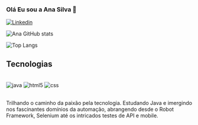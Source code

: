 ### Olá Eu sou a Ana Silva 👋

[![Linkedin](https://img.shields.io/badge/LinkedIn-0077B5?style=for-the-badge&logo=linkedin&logoColor=white)](linkedin.com/in/ana-silva-281478176)


![Ana GitHub stats](https://github-readme-stats.vercel.app/api?username=AnaSilva2909&show_icons=true&theme=synthwave)



![Top Langs](https://github-readme-stats.vercel.app/api/top-langs/?username=AnaSilva2909&layout=compact)


## Tecnologias
<div style="display: inline_block"><br/>
<img  align="center" alt="java" src="https://img.shields.io/badge/Java-ED8B00?style=for-the-badge&logo=openjdk&logoColor=white" />
<img  align="center" alt="html5" src="https://img.shields.io/badge/HTML5-E34F26?style=for-the-badge&logo=html5&logoColor=white "/>
<img  align="center" alt="css" src="https://img.shields.io/badge/CSS3-1572B6?style=for-the-badge&logo=css3&logoColor=white" />
</div><br/>

Trilhando o caminho da paixão pela tecnologia. Estudando Java e imergindo nos fascinantes domínios da automação, abrangendo desde o Robot Framework, Selenium até os intricados testes de API e mobile. 

